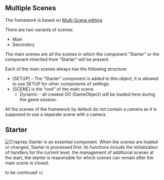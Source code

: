 ## Multiple Scenes
The framework is based on [Multi-Scene editing](https://docs.unity3d.com/Manual/MultiSceneEditing.html).

There are two variants of scenes:
* Main
* Secondary

The main scenes are all the scenes in which the component “Starter” or the component inherited from “Starter” will be present.

Each of the main scenes always has the following structure:

* [SETUP] – The “Starter” component is added to this object, it is allowed to use SETUP for other components of settings.
* [SCENE] is the “root” of the main scene.
  * Dynamic - all created GO (GameObject) will be loaded here during the game session.

All the scenes of the framework by default do not contain a camera as it is supposed to use a separate scene with a camera.

## Starter
![Стартер](https://i.gyazo.com/9f8964dad3333abbe57a9d3f35c3cc5e.png)
Starter is an essential component. When the scenes are loaded or changed, Starter is processed first. Its functions include the initialization of handlers for the current level, the management of additional scenes at the start, the starter is responsible for which scenes can remain after the main scene is closed.

to be continued =)